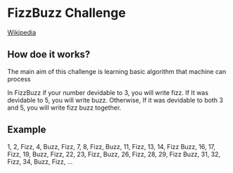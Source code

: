 # FizzBuzz Challenge
[Wikipedia](https://en.wikipedia.org/wiki/Fizz_buzz)

## How doe it works?
The main aim of this challenge is learning basic algorithm that machine can process

In FizzBuzz if your number devidable to 3, you will write fizz.
If It was devidable to 5, you will write buzz.
Otherwise, If it was devidable to both 3 and 5, you will write fizz buzz together.

## Example
1, 2, Fizz, 4, Buzz, Fizz, 7, 8, Fizz, Buzz, 11, Fizz, 13, 14, Fizz Buzz, 16, 17, Fizz, 19, Buzz, Fizz, 22, 23, Fizz, Buzz, 26, Fizz, 28, 29, Fizz Buzz, 31, 32, Fizz, 34, Buzz, Fizz, ...